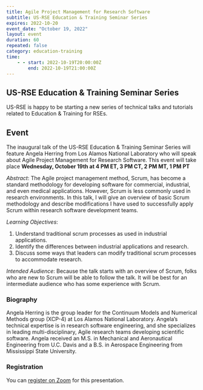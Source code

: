 ```yaml
---
title: Agile Project Management for Research Software
subtitle: US-RSE Education & Training Seminar Series
expires: 2022-10-20
event_date: "October 19, 2022"
layout: event
duration: 60
repeated: false
category: education-training
time:
    - - start: 2022-10-19T20:00:00Z
        end: 2022-10-19T21:00:00Z
---
```


## US-RSE Education & Training Seminar Series

US-RSE is happy to be starting a new series of technical talks and tutorials related to Education & Training for RSEs.

## Event

The inaugural talk of the US-RSE Education & Training Seminar Series will feature Angela Herring from Los Alamos National Laboratory who will speak about Agile Project Management for Research Software.
This event will take place **Wednesday, October 19th at 4 PM ET, 3 PM CT, 2 PM MT, 1 PM PT**

*Abstract*: The Agile project management method, Scrum, has become a standard methodology for developing software for commercial, industrial, and even medical applications. However, Scrum is less commonly used in research environments. In this talk, I will give an overview of basic Scrum methodology and describe modifications I have used to successfully apply Scrum within research software development teams.

*Learning Objectives*:
1. Understand traditional scrum processes as used in industrial applications.
1. Identify the differences between industrial applications and research.
1. Discuss some ways that leaders can modify traditional scrum processes to accommodate research.

*Intended Audience*: Because the talk starts with an overview of Scrum, folks who are new to Scrum will be able to follow the talk. It will be best for an intermediate audience who has some experience with Scrum.

### Biography

Angela Herring is the group leader for the Continuum Models and Numerical Methods group (XCP-4) at Los Alamos National Laboratory.  Angela’s technical expertise is in research software engineering, and she specializes in leading multi-disciplinary, Agile research teams developing scientific software.  Angela received an M.S. in Mechanical and Aeronautical Engineering from U.C. Davis and a B.S. in Aerospace Engineering from Mississippi State University.

### Registration

You can [register on Zoom](https://mit.zoom.us/meeting/register/tJwkf-iuqz4sH9Qu18Mn_24xGzBXpctX1-NY) for this presentation.
